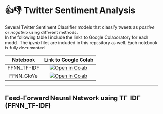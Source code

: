 # 👍👎 Twitter Sentiment Analysis

Several Twitter Sentiment Classifier models that classify tweets as _positive_ or _negative_ using different methods.   
In the following table I include the links to Google Colaboratory for each model. The _ipynb_ files are included in this repository as well.
Each notebook is fully documented.

|Notebook | Link to Google Colab |
|:-:| :-:|
| FFNN_TF-IDF | [![Open in Colab](https://colab.research.google.com/assets/colab-badge.svg)](https://colab.research.google.com/drive/12Yh2X91JOkYBEG3yXfcBRjORjHh1KTPy?usp=sharing) |
| FFNN_GloVe | [![Open in Colab](https://colab.research.google.com/assets/colab-badge.svg)](https://colab.research.google.com/drive/1PbAQPiyTpwWAeKV5LC9bNCERwPZn1qC3?usp=sharing) |

---
## Feed-Forward Neural Network using TF-IDF (FFNN_TF-IDF)




